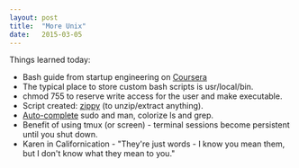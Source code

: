 ```yaml
---
layout: post
title:  "More Unix"
date:   2015-03-05
---
```

Things learned today:

* Bash guide from startup engineering on [Coursera](https://class.coursera.org/startup-001/wiki/week2)
* The typical place to store custom bash scripts is usr/local/bin. 
* chmod 755 to reserve write access for the user and make executable.
* Script created: [zippy](http://www.quora.com/What-are-some-useful-bash_profile-and-bashrc-tips/answer/Eren-Golge?srid=iSIw&share=1) (to unzip/extract anything). 
* [Auto-complete](http://www.wildboy.co/blog/6-snippets-to-make-terminal-awesome/) sudo and man, colorize ls and grep.
* Benefit of using tmux (or screen) - terminal sessions become persistent until you shut down.
* Karen in Californication - "They're just words - I know you mean them, but I don't know what they mean to you."
